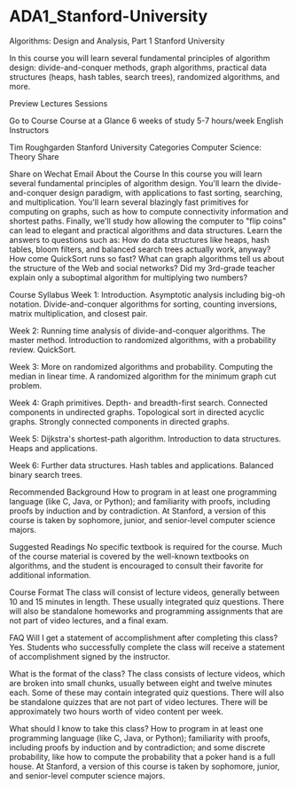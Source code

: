 # ADA1_Stanford-University
Algorithms: Design and Analysis, Part 1 Stanford University


In this course you will learn several fundamental principles of algorithm design: divide-and-conquer methods, graph algorithms, practical data structures (heaps, hash tables, search trees), randomized algorithms, and more.

Preview Lectures
Sessions

Go to Course
Course at a Glance
6 weeks of study
5-7 hours/week
English
Instructors

Tim Roughgarden
Stanford University
Categories
Computer Science: Theory
Share

Share on Wechat
Email
About the Course
In this course you will learn several fundamental principles of algorithm design. You'll learn the divide-and-conquer design paradigm, with applications to fast sorting, searching, and multiplication. You'll learn several blazingly fast primitives for computing on graphs, such as how to compute connectivity information and shortest paths. Finally, we'll study how allowing the computer to "flip coins" can lead to elegant and practical algorithms and data structures. Learn the answers to questions such as: How do data structures like heaps, hash tables, bloom filters, and balanced search trees actually work, anyway? How come QuickSort runs so fast? What can graph algorithms tell us about the structure of the Web and social networks? Did my 3rd-grade teacher explain only a suboptimal algorithm for multiplying two numbers?

Course Syllabus
Week 1: Introduction.  Asymptotic analysis including big-oh notation.  Divide-and-conquer algorithms for sorting, counting inversions, matrix multiplication, and closest pair.

Week 2: Running time analysis of divide-and-conquer algorithms.  The master method.  Introduction to randomized algorithms, with a probability review.  QuickSort.

Week 3: More on randomized algorithms and probability.  Computing the median in linear time.  A randomized algorithm for the minimum graph cut problem.

Week 4: Graph primitives.  Depth- and breadth-first search.  Connected components in undirected graphs.  Topological sort in directed acyclic graphs.  Strongly connected components in directed graphs.

Week 5: Dijkstra's shortest-path algorithm.  Introduction to data structures.  Heaps and applications.

Week 6: Further data structures.  Hash tables and applications.  Balanced binary search trees.

Recommended Background
How to program in at least one programming language (like C, Java, or Python); and familiarity with proofs, including proofs by induction and by contradiction.  At Stanford, a version of this course is taken by sophomore, junior, and senior-level computer science majors.

Suggested Readings
No specific textbook is required for the course.  Much of the course material is covered by the well-known textbooks on algorithms, and the student is encouraged to consult their favorite for additional information.

Course Format
The class will consist of lecture videos, generally between 10 and 15 minutes in length. These usually integrated quiz questions. There will also be standalone homeworks and programming assignments that are not part of video lectures, and a final exam.


FAQ
Will I get a statement of accomplishment after completing this class?
Yes. Students who successfully complete the class will receive a statement of accomplishment signed by the instructor.

What is the format of the class?
The class consists of lecture videos, which are broken into small chunks, usually between eight and twelve minutes each. Some of these may contain integrated quiz questions. There will also be standalone quizzes that are not part of video lectures. There will be approximately two hours worth of video content per week.

What should I know to take this class? How to program in at least one programming language (like C, Java, or Python); familiarity with proofs, including proofs by induction and by contradiction; and some discrete probability, like how to compute the probability that a poker hand is a full house. At Stanford, a version of this course is taken by sophomore, junior, and senior-level computer science majors.